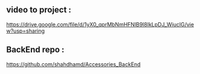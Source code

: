 
## video to project :
https://drive.google.com/file/d/1yX0_qprMbNmHFNlB9l8IkLpDJ_WiuclG/view?usp=sharing
## BackEnd repo :
https://github.com/shahdhamd/Accessories_BackEnd

